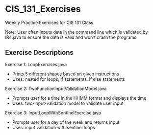 # CIS_131_Exercises

Weekly Practice Exercises for CIS 131 Class


Note: User often inputs data in the command line which is validated by IR4.java to ensure the data is valid and won't crash the programs

## Exercise Descriptions
Exercise 1: LoopExercises.java
 - Prints 5 different shapes based on given instructions
 - Uses: nested for loops, if statements, if else statements

Exercise 2: TwoFunctionInputValidationModel.java
 - Prompts user for a time in the HHMM format and displays the time
 - Uses: two-input-validation model to validate user input 
 
Exercise 3: InputLoopWithSentinelExercise.java
 - Prompts user for a day of the week and returns input
 - Uses: input validation with sentinel loops